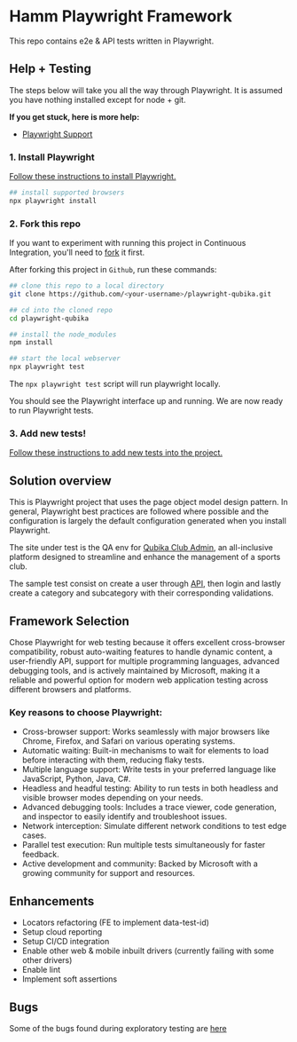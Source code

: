 # Hamm Playwright Framework 

This repo contains e2e & API tests written in Playwright. 



## Help + Testing

The steps below will take you all the way through Playwright. It is assumed you have nothing installed except for node + git.

**If you get stuck, here is more help:**

* [Playwright Support](https://playwright.dev/)

### 1. Install Playwright

[Follow these instructions to install Playwright.](https://playwright.dev/docs/intro)

```bash
## install supported browsers
npx playwright install
```

### 2. Fork this repo

If you want to experiment with running this project in Continuous Integration, you'll need to [fork](https://github.com/anthony-hamm/playwright-qubika#fork-destination-box) it first.

After forking this project in `Github`, run these commands:

```bash
## clone this repo to a local directory
git clone https://github.com/<your-username>/playwright-qubika.git

## cd into the cloned repo
cd playwright-qubika

## install the node_modules
npm install

## start the local webserver
npx playwright test
```

The `npx playwright test` script will run playwright locally.

You should see the Playwright interface up and running. We are now ready to run Playwright tests.

### 3. Add new tests!

[Follow these instructions to add new tests into the project.](https://playwright.dev/docs/writing-tests)



## Solution overview

This is Playwright project that uses the page object model design pattern. In general, Playwright best practices are followed where possible and the configuration is largely the default configuration generated when you install Playwright.

The site under test is the QA env for [Qubika Club Admin](https://club-administration.qa.qubika.com/), an all-inclusive platform designed to streamline and enhance the management of a sports club.

The sample test consist on create a user through [API](https://api.club-administration.qa.qubika.com/swagger-ui/index.html#/), then login and lastly create a category and subcategory with their corresponding validations. 



## Framework Selection

Chose Playwright for web testing because it offers excellent cross-browser compatibility, robust auto-waiting features to handle dynamic content, a user-friendly API, support for multiple programming languages, advanced debugging tools, and is actively maintained by Microsoft, making it a reliable and powerful option for modern web application testing across different browsers and platforms.

### Key reasons to choose Playwright:
* Cross-browser support: Works seamlessly with major browsers like Chrome, Firefox, and Safari on various operating systems. 
* Automatic waiting: Built-in mechanisms to wait for elements to load before interacting with them, reducing flaky tests. 
* Multiple language support: Write tests in your preferred language like JavaScript, Python, Java, C#. 
* Headless and headful testing: Ability to run tests in both headless and visible browser modes depending on your needs. 
* Advanced debugging tools: Includes a trace viewer, code generation, and inspector to easily identify and troubleshoot issues. 
* Network interception: Simulate different network conditions to test edge cases. 
* Parallel test execution: Run multiple tests simultaneously for faster feedback. 
* Active development and community: Backed by Microsoft with a growing community for support and resources. 



## Enhancements

* Locators refactoring (FE to implement data-test-id)
* Setup cloud reporting
* Setup CI/CD integration
* Enable other web & mobile inbuilt drivers (currently failing with some other drivers)
* Enable lint
* Implement soft assertions


## Bugs

Some of the bugs found during exploratory testing are [here](https://docs.google.com/spreadsheets/d/1EcoAumwHO3nicvpxDp5BIHBRaxK_97QnarG4XN6TeOk/edit?usp=sharing)
